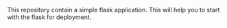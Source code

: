 This repository contain a simple flask application. This will help you to start with the flask for deployment.
